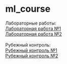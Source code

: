 # ml_course
Лабораторные работы:<br>
<a href='https://nbviewer.jupyter.org/github/NazarovMM/ml_course/blob/master/Lab1/Lab1.ipynb'>Лабораторная работа №1<a><br>
<a href='https://nbviewer.jupyter.org/github/NazarovMM/ml_course/blob/master/Lab2/Lab2.ipynb'>Лабораторная работа №2<a><br>
  <br>
Рубежный контроль:<br>
<a href='https://nbviewer.jupyter.org/github/NazarovMM/ml_course/blob/master/%D0%A0%D0%9A/RK.ipynb'>Рубежный контроль №1<a><br>
<a href='https://nbviewer.jupyter.org/github/NazarovMM/ml_course/blob/master/PK2/PK2.ipynb'>Рубежный контроль №2<a>
